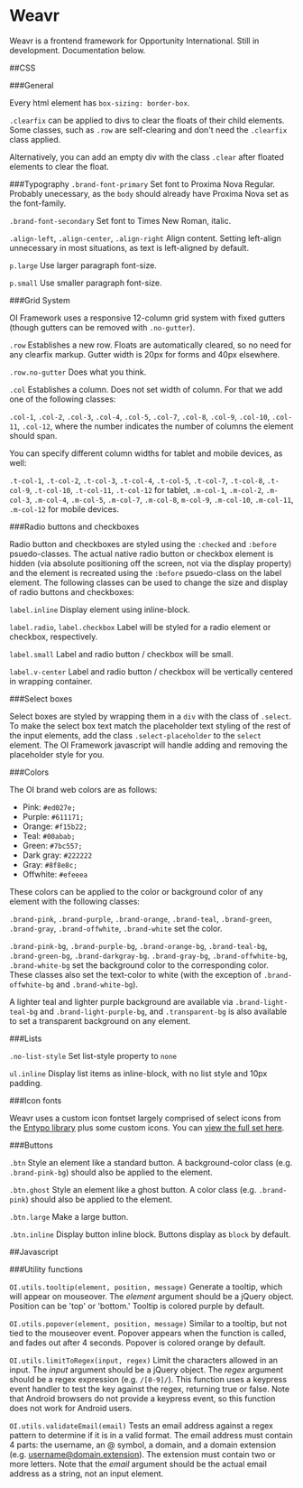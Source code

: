 Weavr
=========

Weavr is a frontend framework for Opportunity International. Still in development. Documentation below.

##CSS

###General

Every html element has `box-sizing: border-box`.

`.clearfix` can be applied to divs to clear the floats of their child elements. Some classes, such as `.row` are self-clearing and don't need the `.clearfix` class applied.

Alternatively, you can add an empty div with the class `.clear` after floated elements to clear the float.

###Typography
`.brand-font-primary`
Set font to Proxima Nova Regular. Probably unecessary, as the `body` should already have Proxima Nova set as the font-family.

`.brand-font-secondary`
Set font to Times New Roman, italic.

`.align-left`, `.align-center`, `.align-right`
Align content. Setting left-align unnecessary in most situations, as text is left-aligned by default.

`p.large`
Use larger paragraph font-size.

`p.small`
Use smaller paragraph font-size.

###Grid System

OI Framework uses a responsive 12-column grid system with fixed gutters (though gutters can be removed with `.no-gutter`).

`.row`
Establishes a new row. Floats are automatically cleared, so no need for any clearfix markup. Gutter width is 20px for forms and 40px elsewhere.

`.row.no-gutter`
Does what you think.

`.col`
Establishes a column. Does not set width of column. For that we add one of the following classes:

`.col-1`, `.col-2`, `.col-3`, `.col-4`, `.col-5`, `.col-7`, `.col-8`, `.col-9`, `.col-10`, `.col-11`, `.col-12`, where the number indicates the number of columns the element should span.

You can specify different column widths for tablet and mobile devices, as well:

`.t-col-1`, `.t-col-2`, `.t-col-3`, `.t-col-4`, `.t-col-5`, `.t-col-7`, `.t-col-8`, `.t-col-9`, `.t-col-10`, `.t-col-11`, `.t-col-12` for tablet, `.m-col-1`, `.m-col-2`, `.m-col-3`, `.m-col-4`, `.m-col-5`, `.m-col-7`, `.m-col-8`, `m-col-9`, `.m-col-10`, `.m-col-11`, `.m-col-12` for mobile devices.

###Radio buttons and checkboxes

Radio button and checkboxes are styled using the `:checked` and `:before` psuedo-classes. The actual native radio button or checkbox element is hidden (via absolute positioning off the screen, not via the display property) and the element is recreated using the `:before` psuedo-class on the label element. The following classes can be used to change the size and display of radio buttons and checkboxes:

`label.inline`
Display element using inline-block.

`label.radio`, `label.checkbox`
Label will be styled for a radio element or checkbox, respectively.

`label.small`
Label and radio button / checkbox will be small.

`label.v-center`
Label and radio button / checkbox will be vertically centered in wrapping container.

###Select boxes

Select boxes are styled by wrapping them in a `div` with the class of `.select`. To make the select box text match the placeholder text styling of the rest of the input elements, add the class `.select-placeholder` to the `select` element. The OI Framework javascript will handle adding and removing the placeholder style for you.

###Colors

The OI brand web colors are as follows:

- Pink: `#ed027e;`
- Purple: `#611171;`
- Orange: `#f15b22;`
- Teal: `#00abab;`
- Green: `#7bc557;`
- Dark gray: `#222222`
- Gray: `#8f8e8c;`
- Offwhite: `#efeeea`

These colors can be applied to the color or background color of any element with the following classes:

`.brand-pink`, `.brand-purple`, `.brand-orange`, `.brand-teal`, `.brand-green`, `.brand-gray`, `.brand-offwhite`, `.brand-white` set the color.

`.brand-pink-bg`, `.brand-purple-bg`, `.brand-orange-bg`, `.brand-teal-bg`, `.brand-green-bg`, `.brand-darkgray-bg`. `.brand-gray-bg`, `.brand-offwhite-bg`, `.brand-white-bg` set the background color to the corresponding color. These classes also set the text-color to white (with the exception of `.brand-offwhite-bg` and `.brand-white-bg`).

A lighter teal and lighter purple background are available via `.brand-light-teal-bg` and `.brand-light-purple-bg`, and `.transparent-bg` is also available to set a transparent background on any element.

###Lists

`.no-list-style`
Set list-style property to `none`

`ul.inline`
Display list items as inline-block, with no list style and 10px padding.

###Icon fonts

Weavr uses a custom icon fontset largely comprised of select icons from the [Entypo library](http://www.entypo.com/) plus some custom icons. You can [view the full set here](http://opportunityintl.github.io/Weavr/icons).

###Buttons

`.btn`
Style an element like a standard button. A background-color class (e.g. `.brand-pink-bg`) should also be applied to the element.

`.btn.ghost`
Style an element like a ghost button. A color class (e.g. `.brand-pink`) should also be applied to the element.

`.btn.large`
Make a large button.

`.btn.inline`
Display button inline block. Buttons display as `block` by default.

##Javascript

###Utility functions

`OI.utils.tooltip(element, position, message)`
Generate a tooltip, which will appear on mouseover. The _element_ argument should be a jQuery object. Position can be 'top' or 'bottom.' Tooltip is colored purple by default.

`OI.utils.popover(element, position, message)`
Similar to a tooltip, but not tied to the mouseover event. Popover appears when the function is called, and fades out after 4 seconds. Popover is colored orange by default.

`OI.utils.limitToRegex(input, regex)`
Limit the characters allowed in an input. The _input_ argument should be a jQuery object. The _regex_ argument should be a regex expression (e.g. `/[0-9]/`). This function uses a keypress event handler to test the key against the regex, returning true or false. Note that Android browsers do not provide a keypress event, so this function does not work for Android users.

`OI.utils.validateEmail(email)`
Tests an email address against a regex pattern to determine if it is in a valid format. The email address must contain 4 parts: the username, an @ symbol, a domain, and a domain extension (e.g. username@domain.extension). The extension must contain two or more letters. Note that the _email_ argument should be the actual email address as a string, not an input element.
